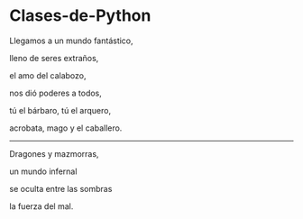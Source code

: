 # Clases-de-Python

Llegamos a un mundo fantástico, 

lleno de seres extraños,

el amo del calabozo,

nos dió poderes a todos,

tú el bárbaro, tú el arquero,

acrobata, mago y el caballero. 

---------------------------

Dragones y mazmorras,

un mundo infernal 

se oculta entre las sombras

la fuerza del mal.
